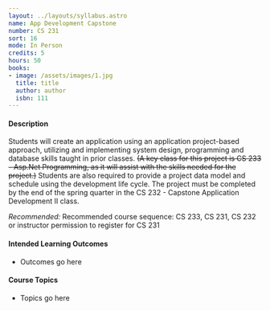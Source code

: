 ```yaml
---
layout: ../layouts/syllabus.astro
name: App Development Capstone
number: CS 231
sort: 16
mode: In Person
credits: 5
hours: 50
books:
- image: /assets/images/1.jpg
  title: title
  author: author
  isbn: 111
---
```

<!-- Rational for changes: To remove specificity to one particular programming language while retaining the broad App building () goal of this class.
 GRISMER: This description is way too specific to .Net. We need to rewrite it to be more generic so it can be applied to our situation. Alternately we could create an entirely new class.  -->
#### Description
Students will create an application using an application project-based approach, utilizing and implementing system design, programming and database skills taught in prior classes. ~~(A key class for this project is CS 233 - Asp.Net Programming, as it will assist with the skills needed for the project.)~~ Students are also required to provide a project data model and schedule using the development life cycle. The project must be completed by the end of the spring quarter in the CS 232 - Capstone Application Development II class.

*Recommended:* Recommended course sequence: CS 233, CS 231, CS 232 or instructor permission to register for CS 231

#### Intended Learning Outcomes
* Outcomes go here
#### Course Topics
* Topics go here
